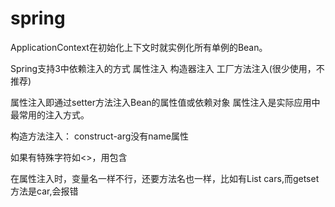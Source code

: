 # spring

ApplicationContext在初始化上下文时就实例化所有单例的Bean。

Spring支持3中依赖注入的方式
属性注入
构造器注入
工厂方法注入(很少使用，不推荐)

属性注入即通过setter方法注入Bean的属性值或依赖对象
属性注入是实际应用中最常用的注入方式。

构造方法注入：
construct-arg没有name属性

如果有特殊字符如<>，用<![CDATA[]]>包含

在属性注入时，变量名一样不行，还要方法名也一样，比如有List<Car> cars,而getset方法是car,会报错